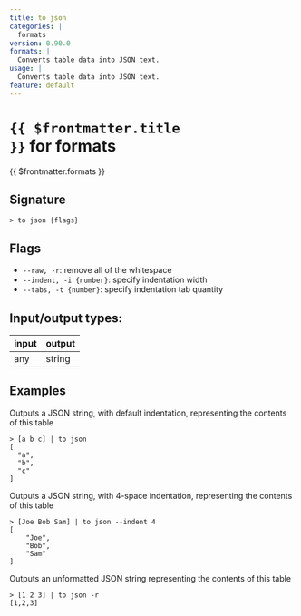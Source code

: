 ```yaml
---
title: to json
categories: |
  formats
version: 0.90.0
formats: |
  Converts table data into JSON text.
usage: |
  Converts table data into JSON text.
feature: default
---
```


<!-- This file is automatically generated. Please edit the command in https://github.com/nushell/nushell instead. -->

# <code>{{ $frontmatter.title }}</code> for formats

<div class='command-title'>{{ $frontmatter.formats }}</div>

## Signature

`> to json {flags} `

## Flags

- `--raw, -r`: remove all of the whitespace
- `--indent, -i {number}`: specify indentation width
- `--tabs, -t {number}`: specify indentation tab quantity

## Input/output types:

| input | output |
| ----- | ------ |
| any   | string |

## Examples

Outputs a JSON string, with default indentation, representing the contents of this table

```nushell
> [a b c] | to json
[
  "a",
  "b",
  "c"
]
```

Outputs a JSON string, with 4-space indentation, representing the contents of this table

```nushell
> [Joe Bob Sam] | to json --indent 4
[
    "Joe",
    "Bob",
    "Sam"
]
```

Outputs an unformatted JSON string representing the contents of this table

```nushell
> [1 2 3] | to json -r
[1,2,3]
```
